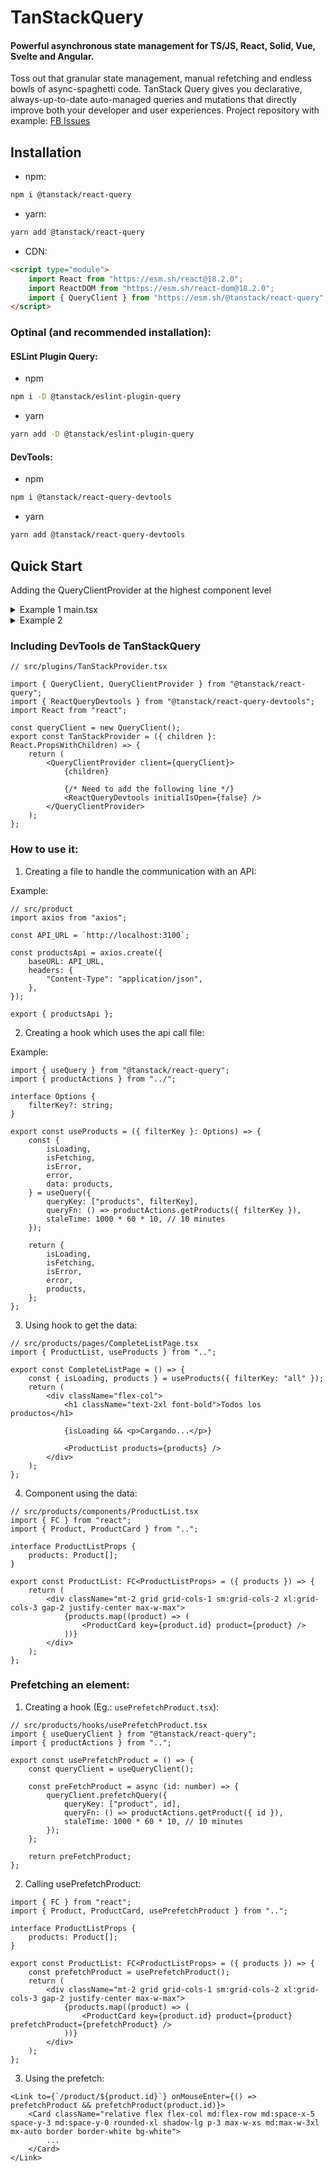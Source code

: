 # TanStackQuery

#### Powerful asynchronous state management for TS/JS, React, Solid, Vue, Svelte and Angular.

Toss out that granular state management, manual refetching and endless bowls of async-spaghetti code. TanStack Query gives you declarative, always-up-to-date auto-managed queries and mutations that directly improve both your developer and user experiences.
Project repository with example: [FB Issues](https://github.com/jtejadavilca-cursos/tanstack-query-fr-course)

## Installation

-   npm:

```bash
npm i @tanstack/react-query
```

-   yarn:

```bash
yarn add @tanstack/react-query
```

-   CDN:

```html
<script type="module">
    import React from "https://esm.sh/react@18.2.0";
    import ReactDOM from "https://esm.sh/react-dom@18.2.0";
    import { QueryClient } from "https://esm.sh/@tanstack/react-query";
</script>
```

### Optinal (and recommended installation):

#### ESLint Plugin Query:

-   npm

```bash
npm i -D @tanstack/eslint-plugin-query
```

-   yarn

```bash
yarn add -D @tanstack/eslint-plugin-query
```

#### DevTools:

-   npm

```bash
npm i @tanstack/react-query-devtools
```

-   yarn

```bash
yarn add @tanstack/react-query-devtools
```

## Quick Start

Adding the QueryClientProvider at the highest component level

<details>
<summary>Example 1 main.tsx</summary>

```tsx
import React from "react";
import ReactDOM from "react-dom/client";

import { RouterProvider } from "react-router-dom";
import { QueryClient, QueryClientProvider } from "@tanstack/react-query";
import { ReactQueryDevtools } from "@tanstack/react-query-devtools";

import { router } from "./router";

import "./index.css";

const queryClient = new QueryClient();

ReactDOM.createRoot(document.getElementById("root")!).render(
    <React.StrictMode>
        <QueryClientProvider client={queryClient}>
            <RouterProvider router={router} />

            <ReactQueryDevtools />
        </QueryClientProvider>
    </React.StrictMode>
);
```

</details>

<details>
<summary>Example 2</summary>

```tsx
// src/plugins/TanStackProvider.tsx
import { QueryClient, QueryClientProvider } from "@tanstack/react-query";
import React from "react";

const queryClient = new QueryClient();
export const TanStackProvider = ({ children }: React.PropsWithChildren) => {
    return <QueryClientProvider client={queryClient}>{children}</QueryClientProvider>;
};
```

```tsx
// src/main.tsx
import React from "react";
import ReactDOM from "react-dom/client";

import { NextUIProvider } from "@nextui-org/react";
import { RouterProvider } from "react-router-dom";
import { router } from "./router/router.tsx";

import "./index.css";
import { TanStackProvider } from "./plugins";

ReactDOM.createRoot(document.getElementById("root")!).render(
    <React.StrictMode>
        <TanStackProvider>
            <NextUIProvider>
                <main className="dark text-foreground bg-background">
                    <RouterProvider router={router} />
                </main>
            </NextUIProvider>
        </TanStackProvider>
    </React.StrictMode>
);
```

</details>

### Including DevTools de TanStackQuery

```tsx
// src/plugins/TanStackProvider.tsx

import { QueryClient, QueryClientProvider } from "@tanstack/react-query";
import { ReactQueryDevtools } from "@tanstack/react-query-devtools";
import React from "react";

const queryClient = new QueryClient();
export const TanStackProvider = ({ children }: React.PropsWithChildren) => {
    return (
        <QueryClientProvider client={queryClient}>
            {children}

            {/* Need to add the following line */}
            <ReactQueryDevtools initialIsOpen={false} />
        </QueryClientProvider>
    );
};
```

### How to use it:

1. Creating a file to handle the communication with an API:

Example:

```tsx
// src/product
import axios from "axios";

const API_URL = `http://localhost:3100`;

const productsApi = axios.create({
    baseURL: API_URL,
    headers: {
        "Content-Type": "application/json",
    },
});

export { productsApi };
```

2. Creating a hook which uses the api call file:

Example:

```tsx
import { useQuery } from "@tanstack/react-query";
import { productActions } from "../";

interface Options {
    filterKey?: string;
}

export const useProducts = ({ filterKey }: Options) => {
    const {
        isLoading,
        isFetching,
        isError,
        error,
        data: products,
    } = useQuery({
        queryKey: ["products", filterKey],
        queryFn: () => productActions.getProducts({ filterKey }),
        staleTime: 1000 * 60 * 10, // 10 minutes
    });

    return {
        isLoading,
        isFetching,
        isError,
        error,
        products,
    };
};
```

3. Using hook to get the data:

```tsx
// src/products/pages/CompleteListPage.tsx
import { ProductList, useProducts } from "..";

export const CompleteListPage = () => {
    const { isLoading, products } = useProducts({ filterKey: "all" });
    return (
        <div className="flex-col">
            <h1 className="text-2xl font-bold">Todos los productos</h1>

            {isLoading && <p>Cargando...</p>}

            <ProductList products={products} />
        </div>
    );
};
```

4. Component using the data:

```tsx
// src/products/components/ProductList.tsx
import { FC } from "react";
import { Product, ProductCard } from "..";

interface ProductListProps {
    products: Product[];
}

export const ProductList: FC<ProductListProps> = ({ products }) => {
    return (
        <div className="mt-2 grid grid-cols-1 sm:grid-cols-2 xl:grid-cols-3 gap-2 justify-center max-w-max">
            {products.map((product) => (
                <ProductCard key={product.id} product={product} />
            ))}
        </div>
    );
};
```

### Prefetching an element:

1. Creating a hook (Eg.: `usePrefetchProduct.tsx`):

```tsx
// src/products/hooks/usePrefetchProduct.tsx
import { useQueryClient } from "@tanstack/react-query";
import { productActions } from "..";

export const usePrefetchProduct = () => {
    const queryClient = useQueryClient();

    const preFetchProduct = async (id: number) => {
        queryClient.prefetchQuery({
            queryKey: ["product", id],
            queryFn: () => productActions.getProduct({ id }),
            staleTime: 1000 * 60 * 10, // 10 minutes
        });
    };

    return preFetchProduct;
};
```

2. Calling usePrefetchProduct:

```tsx
import { FC } from "react";
import { Product, ProductCard, usePrefetchProduct } from "..";

interface ProductListProps {
    products: Product[];
}

export const ProductList: FC<ProductListProps> = ({ products }) => {
    const prefetchProduct = usePrefetchProduct();
    return (
        <div className="mt-2 grid grid-cols-1 sm:grid-cols-2 xl:grid-cols-3 gap-2 justify-center max-w-max">
            {products.map((product) => (
                <ProductCard key={product.id} product={product} prefetchProduct={prefetchProduct} />
            ))}
        </div>
    );
};
```

3. Using the prefetch:

```tsx
<Link to={`/product/${product.id}`} onMouseEnter={() => prefetchProduct && prefetchProduct(product.id)}>
    <Card className="relative flex flex-col md:flex-row md:space-x-5 space-y-3 md:space-y-0 rounded-xl shadow-lg p-3 max-w-xs md:max-w-3xl mx-auto border border-white bg-white">
        ...
    </Card>
</Link>
```
